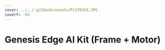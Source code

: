```yaml
---
cover: ../../.gitbook/assets/P1170314.JPG
coverY: -83
---
```


# Genesis Edge AI Kit (Frame + Motor)





